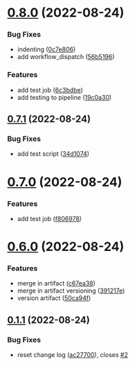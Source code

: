 # [0.8.0](https://github.com/gwstudent/greetings-ci/compare/v0.7.1...v0.8.0) (2022-08-24)


### Bug Fixes

*  indenting ([0c7e806](https://github.com/gwstudent/greetings-ci/commit/0c7e806b0e081595772ff4610d42c28a1d36358a))
* add workflow_dispatch ([56b5196](https://github.com/gwstudent/greetings-ci/commit/56b5196ecb18f06b03af6b166d20216627b50f32))


### Features

* add test job ([6c3bdbe](https://github.com/gwstudent/greetings-ci/commit/6c3bdbe9d0347ad72cbcf23f830e790220a1ee9e))
* add testing to pipeline ([19c0a30](https://github.com/gwstudent/greetings-ci/commit/19c0a3049ea463557da5cb876c97dad2046d1581))



## [0.7.1](https://github.com/gwstudent/greetings-ci/compare/v0.7.0...v0.7.1) (2022-08-24)


### Bug Fixes

* add test script ([34d1074](https://github.com/gwstudent/greetings-ci/commit/34d10746140fa829909d472c05cff4134a97f673))



# [0.7.0](https://github.com/gwstudent/greetings-ci/compare/v0.6.0...v0.7.0) (2022-08-24)


### Features

* add test job ([f806978](https://github.com/gwstudent/greetings-ci/commit/f8069783f275ed70fb767fe915e54d76b7866ebb))



# [0.6.0](https://github.com/gwstudent/greetings-ci/compare/v0.1.1...v0.6.0) (2022-08-24)


### Features

*  merge in artifact  ([c67ea38](https://github.com/gwstudent/greetings-ci/commit/c67ea3841f54cbf106f12dc36f512395c709bc90))
* merge in artifact versioning ([391217e](https://github.com/gwstudent/greetings-ci/commit/391217e0f3cf0c9eb4537eff5702944fdc35ea61))
* version artifact ([50ca94f](https://github.com/gwstudent/greetings-ci/commit/50ca94f8f0a79aef82bec10607d3f2ea67f0d4a2))



## [0.1.1](https://github.com/gwstudent/greetings-ci/compare/v0.1.0...v0.1.1) (2022-08-24)


### Bug Fixes

* reset change log ([ac27700](https://github.com/gwstudent/greetings-ci/commit/ac27700ee2a1f682216e5b7580f00b25695eae63)), closes [#2](https://github.com/gwstudent/greetings-ci/issues/2)




